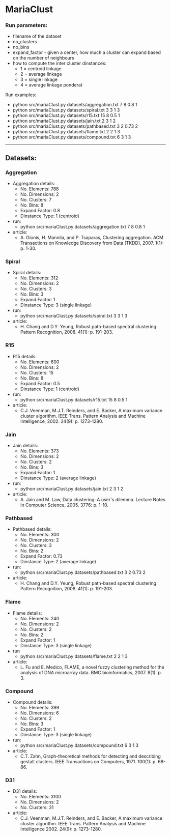 # MariaClust

### Run parameters:
* filename of the dataset
* no_clusters
* no_bins
* expand_factor - given a center, how much a cluster can expand based on the number of neighbours
* how to compute the inter cluster dinstances:
	* 1 = centroid linkage
	* 2 = average linkage
	* 3 = single linkage
	* 4 = average linkage ponderat

Run examples: 
* python src/mariaClust.py datasets/aggregation.txt 7 8 0.8 1
* python src/mariaClust.py datasets/spiral.txt 3 3 1 3
* python src/mariaClust.py datasets/r15.txt 15 8 0.5 1
* python src/mariaClust.py datasets/jain.txt 2 3 1 2
* python src/mariaClust.py datasets/pathbased.txt 3 2 0.73 2
* python src/mariaClust.py datasets/flame.txt 2 2 1 3 
* python src/mariaClust.py datasets/compound.txt 6 3 1 3

-------------------------------------------------------------------------------------------------

## Datasets:

### Aggregation
* Aggregation details: 
	* No. Elements: 788
	* No. Dimensions: 2
	* No. Clusters: 7
	* No. Bins: 8
	* Expand Factor: 0.8 
	* Dinstance Type: 1 (centroid)
* run:
	* python src/mariaClust.py datasets/aggregation.txt 7 8 0.8 1
* article:
	* A. Gionis, H. Mannila, and P. Tsaparas, Clustering aggregation. ACM Transactions on Knowledge Discovery from Data (TKDD), 2007. 1(1): p. 1-30.

### Spiral
* Spiral details: 
	* No. Elements: 312
	* No. Dimensions: 2
	* No. Clusters: 3
	* No. Bins: 3
	* Expand Factor: 1
	* Dinstance Type: 3 (single linkage)
* run:
	* python src/mariaClust.py datasets/spiral.txt 3 3 1 3
* article:
	* H. Chang and D.Y. Yeung, Robust path-based spectral clustering. Pattern Recognition, 2008. 41(1): p. 191-203. 

### R15
* R15 details: 
	* No. Elements: 600
	* No. Dimensions: 2
	* No. Clusters: 15
	* No. Bins: 8
	* Expand Factor: 0.5
	* Dinstance Type: 1 (centroid)
* run:
	* python src/mariaClust.py datasets/r15.txt 15 8 0.5 1
* article:
	* C.J. Veenman, M.J.T. Reinders, and E. Backer, A maximum variance cluster algorithm. IEEE Trans. Pattern Analysis and Machine Intelligence, 2002. 24(9): p. 1273-1280. 

### Jain
* Jain details: 
	* No. Elements: 373
	* No. Dimensions: 2
	* No. Clusters: 2
	* No. Bins: 3
	* Expand Factor: 1
	* Dinstance Type: 2 (average linkage)
* run:
	* python src/mariaClust.py datasets/jain.txt 2 3 1 2
* article:
	* A. Jain and M. Law, Data clustering: A user's dilemma. Lecture Notes in Computer Science, 2005. 3776: p. 1-10. 

### Pathbased
* Pathbased details: 
	* No. Elements: 300
	* No. Dimensions: 2
	* No. Clusters: 3
	* No. Bins: 2
	* Expand Factor: 0.73
	* Dinstance Type: 2 (average linkage)
* run:
	* python src/mariaClust.py datasets/pathbased.txt 3 2 0.73 2
* article:
	* H. Chang and D.Y. Yeung, Robust path-based spectral clustering. Pattern Recognition, 2008. 41(1): p. 191-203. 

### Flame
* Flame details:
	* No. Elements: 240
	* No. Dimensions: 2
	* No. Clusters: 2
	* No. Bins: 2
	* Expand Factor: 1
	* Dinstance Type: 3 (single linkage)
* run
	* python src/mariaClust.py datasets/flame.txt 2 2 1 3 	
* article:
	* L. Fu and E. Medico, FLAME, a novel fuzzy clustering method for the analysis of DNA microarray data. BMC bioinformatics, 2007. 8(1): p. 3. 

### Compound
* Compound details:
	* No. Elements: 399
	* No. Dimensions: 6
	* No. Clusters: 2
	* No. Bins: 3
	* Expand Factor: 1
	* Dinstance Type: 3 (single linkage)
* run:
	* python src/mariaClust.py datasets/compound.txt 6 3 1 3
* article:
	* C.T. Zahn, Graph-theoretical methods for detecting and describing gestalt clusters. IEEE Transactions on Computers, 1971. 100(1): p. 68-86. 

### D31
* D31 details:
	* No. Elements: 3100
	* No. Dimensions: 2
	* No. Clusters: 31
* article:
	* C.J. Veenman, M.J.T. Reinders, and E. Backer, A maximum variance cluster algorithm. IEEE Trans. Pattern Analysis and Machine Intelligence 2002. 24(9): p. 1273-1280. 

